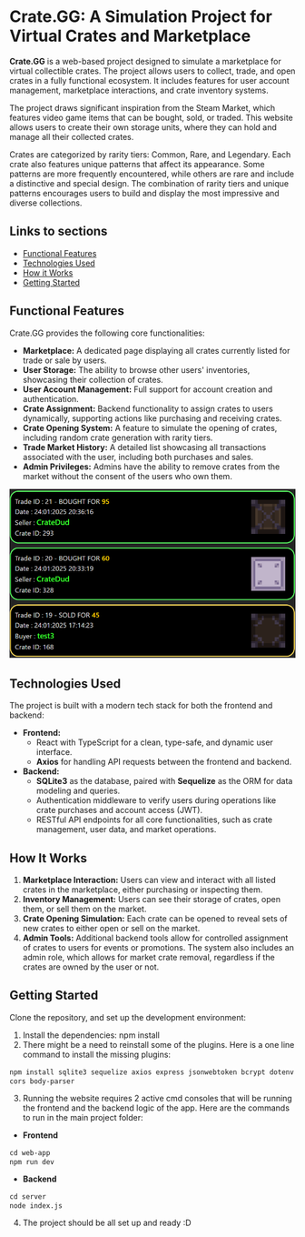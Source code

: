 # Crate.GG: A Simulation Project for Virtual Crates and Marketplace
<p>
<b>Crate.GG</b> is a web-based project designed to simulate a marketplace for virtual collectible crates. The project allows users to collect, trade, and open crates in a fully functional ecosystem. It includes features for user account management, marketplace interactions, and crate inventory systems. 
</p>
<p>
The project draws significant inspiration from the Steam Market, which features video game items that can be bought, sold, or traded. This website allows users to create their own storage units, where they can hold and manage all their collected crates.
</p>
<p>
Crates are categorized by rarity tiers: Common, Rare, and Legendary. Each crate also features unique patterns that affect its appearance. Some patterns are more frequently encountered, while others are rare and include a distinctive and special design.
The combination of rarity tiers and unique patterns encourages users to build and display the most impressive and diverse collections.
</p>

## Links to sections
- [Functional Features](#functional-features)
- [Technologies Used](#technologies-used)
- [How it Works](#how-it-works)
- [Getting Started](#getting-started)

## Functional Features
Crate.GG provides the following core functionalities:
- **Marketplace:** A dedicated page displaying all crates currently listed for trade or sale by users.
- **User Storage:** The ability to browse other users' inventories, showcasing their collection of crates.
- **User Account Management:** Full support for account creation and authentication.
- **Crate Assignment:** Backend functionality to assign crates to users dynamically, supporting actions like purchasing and receiving crates.
- **Crate Opening System:** A feature to simulate the opening of crates, including random crate generation with rarity tiers.
- **Trade Market History:** A detailed list showcasing all transactions associated with the user, including both purchases and sales.
- **Admin Privileges:** Admins have the ability to remove crates from the market without the consent of the users who own them.

![Crate.GG trade history photo](/docs/img/crategg_2.png)

## Technologies Used
The project is built with a modern tech stack for both the frontend and backend:
- **Frontend:** 
  - React with TypeScript for a clean, type-safe, and dynamic user interface.
  - **Axios** for handling API requests between the frontend and backend.
- **Backend:**
  - **SQLite3** as the database, paired with **Sequelize** as the ORM for data modeling and queries.
  - Authentication middleware to verify users during operations like crate purchases and account access (JWT).
  - RESTful API endpoints for all core functionalities, such as crate management, user data, and market operations.

## How It Works
1. **Marketplace Interaction:** Users can view and interact with all listed crates in the marketplace, either purchasing or inspecting them.
2. **Inventory Management:** Users can see their storage of crates, open them, or sell them on the market.
3. **Crate Opening Simulation:** Each crate can be opened to reveal sets of new crates to either open or sell on the market.
4. **Admin Tools:** Additional backend tools allow for controlled assignment of crates to users for events or promotions. The system also includes an admin role, which allows for market crate removal, regardless if the crates are owned by the user or not.

## Getting Started
Clone the repository, and set up the development environment:
1. Install the dependencies:
npm install
2. There might be a need to reinstall some of the plugins. Here is a one line command to install the missing plugins:
```
npm install sqlite3 sequelize axios express jsonwebtoken bcrypt dotenv cors body-parser
```
3. Running the website requires 2 active cmd consoles that will be running the frontend and the backend logic of the app. Here are the commands to run in the main project folder:
- **Frontend**
```
cd web-app
npm run dev
```
- **Backend**
```
cd server
node index.js
```
4. The project should be all set up and ready :D
